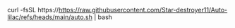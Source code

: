 curl -fsSL https://https://raw.githubusercontent.com/Star-destroyer11/Auto-lilac/refs/heads/main/auto.sh | bash
